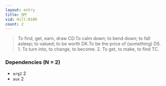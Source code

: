 ```yaml
---
layout: entry
title: ཁུག་
vid: Hill:0106
count: 2
---
```

> To find, get, earn, draw CD\.To calm down; to bend down; to fall asleep; to valued; to be worth DK\.To be the price of (something) DS\. 1\. To turn into, to change, to become\. 2\. To get, to make, to find TC\.


### Dependencies (N = 2)
* `arg2` 2
* `aux` 2
